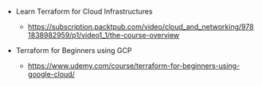 - Learn Terraform for Cloud Infrastructures
    - https://subscription.packtpub.com/video/cloud_and_networking/9781838982959/p1/video1_1/the-course-overview

- Terraform for Beginners using GCP
    - https://www.udemy.com/course/terraform-for-beginners-using-google-cloud/